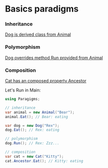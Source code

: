 # Basics paradigms

### Inheritance
[Dog is derived class from Animal](Basics.cs#L28)

### Polymorphism
[Dog overrides method Run provided from Animal](Basics.cs#L35)

### Composition
[Cat has an composed property Ancestor](Basics.cs#L44)

Let's Run in Main: 
~~~C#
using Paragigms;

// inheritance 
var animal = new Animal("Bear");
animal.Eat(); // Bear: eating

var dog = new Dog("Rex");
dog.Eat(); // Rex: eating

// polymorphism
dog.Run(); // Rex: Zzz...

// composition
var cat = new Cat("Kitty");
cat.Ancestor.Eat(); // Kitty: eating
~~~